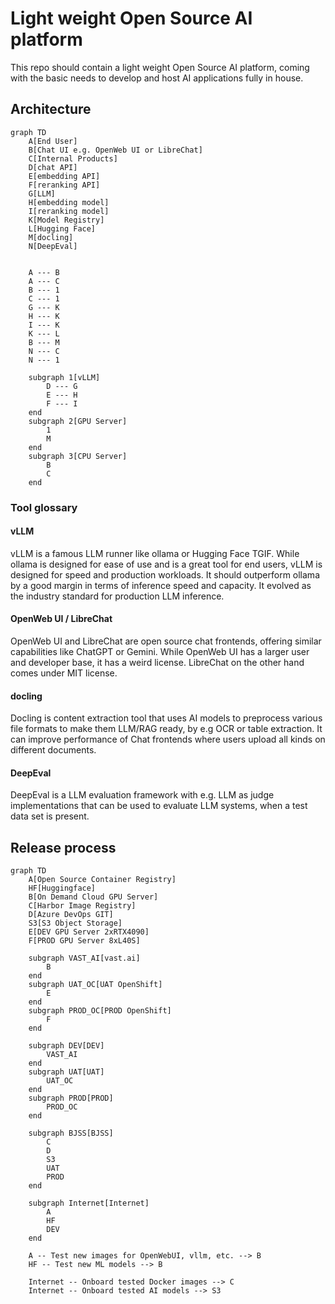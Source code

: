 # Light weight Open Source AI platform
This repo should contain a light weight Open Source AI platform, coming with the basic needs to develop and host AI applications fully in house.

## Architecture
```mermaid
graph TD
    A[End User]
    B[Chat UI e.g. OpenWeb UI or LibreChat]
    C[Internal Products]
    D[chat API]
    E[embedding API]
    F[reranking API]
    G[LLM]
    H[embedding model]
    I[reranking model]
    K[Model Registry]
    L[Hugging Face]
    M[docling]
    N[DeepEval]


    A --- B
    A --- C
    B --- 1
    C --- 1
    G --- K
    H --- K
    I --- K
    K --- L
    B --- M
    N --- C
    N --- 1

    subgraph 1[vLLM]
        D --- G
        E --- H
        F --- I
    end
    subgraph 2[GPU Server]
        1
        M
    end
    subgraph 3[CPU Server]
        B
        C
    end
```

### Tool glossary
#### vLLM
vLLM is a famous LLM runner like ollama or Hugging Face TGIF. While ollama is designed for ease of use and is a great tool for end users, vLLM is designed for speed and production workloads. It should outperform ollama by a good margin in terms of inference speed and capacity. It evolved as the industry standard for production LLM inference.

#### OpenWeb UI / LibreChat
OpenWeb UI and LibreChat are open source chat frontends, offering similar capabilities like ChatGPT or Gemini. While OpenWeb UI has a larger user and developer base, it has a weird license. LibreChat on the other hand comes under MIT license.

#### docling
Docling is content extraction tool that uses AI models to preprocess various file formats to make them LLM/RAG ready, by e.g OCR or table extraction. It can improve performance of Chat frontends where users upload all kinds on different documents.

#### DeepEval
DeepEval is a LLM evaluation framework with e.g. LLM as judge implementations that can be used to evaluate LLM systems, when a test data set is present.

## Release process
```mermaid
graph TD
    A[Open Source Container Registry]
    HF[Huggingface]
    B[On Demand Cloud GPU Server]
    C[Harbor Image Registry]
    D[Azure DevOps GIT]
    S3[S3 Object Storage]
    E[DEV GPU Server 2xRTX4090]
    F[PROD GPU Server 8xL40S]

    subgraph VAST_AI[vast.ai]
        B
    end
    subgraph UAT_OC[UAT OpenShift]
        E
    end
    subgraph PROD_OC[PROD OpenShift]
        F
    end

    subgraph DEV[DEV]
        VAST_AI
    end
    subgraph UAT[UAT]
        UAT_OC
    end
    subgraph PROD[PROD]
        PROD_OC
    end

    subgraph BJSS[BJSS]
        C
        D
        S3
        UAT
        PROD
    end

    subgraph Internet[Internet]
        A
        HF
        DEV
    end

    A -- Test new images for OpenWebUI, vllm, etc. --> B
    HF -- Test new ML models --> B

    Internet -- Onboard tested Docker images --> C
    Internet -- Onboard tested AI models --> S3
```
